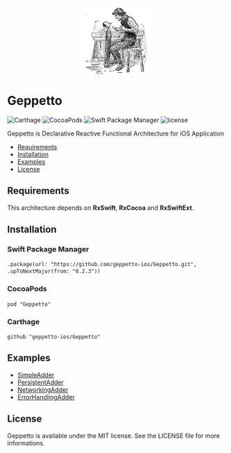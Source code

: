 <p align="center"><img height="160" src="./geppetto.jpeg" /></p>

# Geppetto

<!-- ![Workflow](/github/workflow/status/geppetto-ios/Geppetto/:workflow) -->
![Carthage](https://img.shields.io/badge/Carthage-compatible-brightgreen)
![CocoaPods](https://img.shields.io/cocoapods/v/Geppetto)
![Swift Package Manager](https://img.shields.io/badge/Swift%20Package%20Manager-compatible-brightgreen)
![license](https://img.shields.io/github/license/geppetto-ios/Geppetto)

Geppetto is Declarative Reactive Functional Architecture for iOS Application

<!-- * [Features](#features) -->
* [Requirements](#requirements)
* [Installation](#installation)
* [Examples](#examples)
* [License](#license)

<!-- ## Features -->

## Requirements

This architecture depends on **RxSwift**, **RxCocoa** and **RxSwiftExt**.

## Installation

### Swift Package Manager

```
.package(url: "https://github.com/geppetto-ios/Geppetto.git", .upToNextMajor(from: "0.2.3"))
```

### CocoaPods

```
pod "Geppetto"
```

### Carthage

```
github "geppetto-ios/Geppetto"
```

## Examples

* [SimpleAdder](https://github.com/geppetto-ios/Geppetto/blob/main/Example/SimpleAdderViewController.swift)
* [PersistentAdder](https://github.com/geppetto-ios/Geppetto/blob/main/Example/PersistentAdderViewController.swift)
* [NetworkingAdder](https://github.com/geppetto-ios/Geppetto/blob/main/Example/NetworkingAdderViewController.swift)
* [ErrorHandlingAdder](https://github.com/geppetto-ios/Geppetto/blob/main/Example/ErorrHandlingAdderViewController.swift)

## License

Geppetto is available under the MIT license. See the LICENSE file for more informations.
